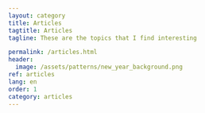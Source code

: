 ```yaml
---
layout: category
title: Articles
tagtitle: Articles
tagline: These are the topics that I find interesting

permalink: /articles.html
header:
  image: /assets/patterns/new_year_background.png
ref: articles
lang: en
order: 1
category: articles
---
```






